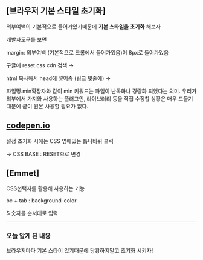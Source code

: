 ## **[브라우저 기본 스타일 초기화]**

외부여백이 기본적으로 들어가있기때문에 **기본 스타일을 초기화** 해보자

개발자도구를 보면

margin: 외부여백 (기본적으로 크롬에서 들어가있음)이 8px로 들어가있음

구글에 reset.css cdn 검색 → 

html 복사해서 head에 넣어줌 (링크 윗줄에) → 

파일명.min확장자와 같이 min 키워드는 파일이 난독화나 경량화 되었다는 의미. 우리가 외부에서 가져와 사용하는 플러그인, 라이브러리 등을 직접 수정할 상황은 매우 드물기 때문에 굳이 원본 사용할 필요가 없다.

## [codepen.io](http://codepen.io)

설정 초기화 시에는 CSS 옆에있는 톱니바퀴 클릭

→ CSS BASE : RESET으로 변경

## [Emmet]

CSS선택자를 활용해 사용하는 기능

bc + tab : background-color

$ 숫자를 순서대로 입력

---
### 오늘 알게 된 내용
브라우저마다 기본 스타이 있기때문에 당황하지말고 초기화 시키자!

